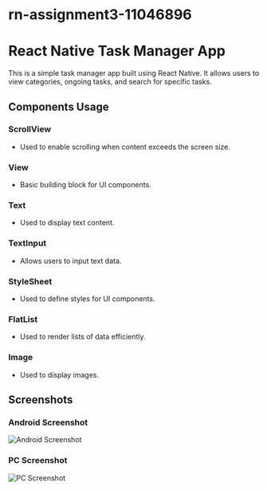 # rn-assignment3-11046896
# React Native Task Manager App

This is a simple task manager app built using React Native. It allows users to view categories, ongoing tasks, and search for specific tasks.

## Components Usage

### ScrollView
- Used to enable scrolling when content exceeds the screen size.

### View
- Basic building block for UI components.

### Text
- Used to display text content.

### TextInput
- Allows users to input text data.

### StyleSheet
- Used to define styles for UI components.

### FlatList
- Used to render lists of data efficiently.

### Image
- Used to display images.

## Screenshots

### Android Screenshot
![Android Screenshot](img/andriodscreenshot.jpg)

### PC Screenshot
![PC Screenshot](img/Pcscreenshot.png)
